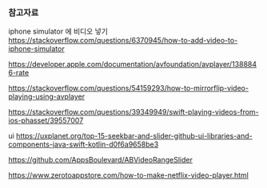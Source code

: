 
### 참고자료
iphone simulator 에 비디오 넣기
https://stackoverflow.com/questions/6370945/how-to-add-video-to-iphone-simulator

https://developer.apple.com/documentation/avfoundation/avplayer/1388846-rate

https://stackoverflow.com/questions/54159293/how-to-mirrorflip-video-playing-using-avplayer

https://stackoverflow.com/questions/39349949/swift-playing-videos-from-ios-phasset/39557007

ui
https://uxplanet.org/top-15-seekbar-and-slider-github-ui-libraries-and-components-java-swift-kotlin-d0f6a9658be3

https://github.com/AppsBoulevard/ABVideoRangeSlider

https://www.zerotoappstore.com/how-to-make-netflix-video-player.html
